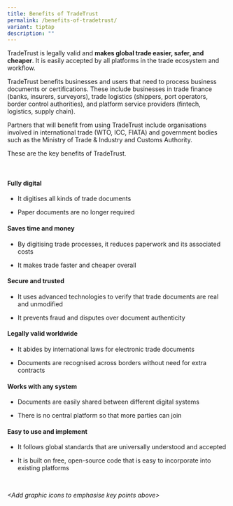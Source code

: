 ```yaml
---
title: Benefits of TradeTrust
permalink: /benefits-of-tradetrust/
variant: tiptap
description: ""
---
```

<p>TradeTrust is legally valid and <strong>makes global trade easier, safer, and cheaper</strong>.
It is easily accepted by all platforms in the trade ecosystem and workflow.&nbsp;</p>
<p>TradeTrust benefits businesses and users that need to process business
documents or certifications. These include businesses in trade finance
(banks, insurers, surveyors), trade logistics (shippers, port operators,
border control authorities), and platform service providers (fintech, logistics,
supply chain).</p>
<p>Partners that will benefit from using TradeTrust include organisations
involved in international trade (WTO, ICC, FIATA) and government bodies
such as the Ministry of Trade &amp; Industry and Customs Authority.</p>
<p>These are the key benefits of TradeTrust.</p>
<p>&nbsp;</p>
<h4><strong>Fully digital</strong></h4>
<ul data-tight="true" class="tight">
<li>
<p>It digitises all kinds of trade documents</p>
</li>
<li>
<p>Paper documents are no longer required</p>
</li>
</ul>
<h4><strong>Saves time and money</strong></h4>
<ul data-tight="true" class="tight">
<li>
<p>By digitising trade processes, it reduces paperwork and its associated
costs</p>
</li>
<li>
<p>It makes trade faster and cheaper overall</p>
</li>
</ul>
<h4><strong>Secure and trusted</strong></h4>
<ul data-tight="true" class="tight">
<li>
<p>It uses advanced technologies to verify that trade documents are real
and unmodified</p>
</li>
<li>
<p>It prevents fraud and disputes over document authenticity</p>
</li>
</ul>
<h4><strong>Legally valid worldwide</strong></h4>
<ul data-tight="true" class="tight">
<li>
<p>It abides by international laws for electronic trade documents</p>
</li>
<li>
<p>Documents are recognised across borders without need for extra contracts</p>
</li>
</ul>
<h4><strong>Works with any system</strong></h4>
<ul data-tight="true" class="tight">
<li>
<p>Documents are easily shared between different digital systems</p>
</li>
<li>
<p>There is no central platform so that more parties can join</p>
</li>
</ul>
<h4><strong>Easy to use and implement</strong></h4>
<ul data-tight="true" class="tight">
<li>
<p>It follows global standards that are universally understood and accepted</p>
</li>
<li>
<p>It is built on free, open-source code that is easy to incorporate into
existing platforms</p>
</li>
</ul>
<p>&nbsp;</p>
<p><em>&lt;Add graphic icons to emphasise key points above&gt;</em>
</p>